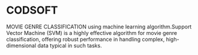 # CODSOFT
MOVIE GENRE CLASSIFICATION using machine learning algorithm.Support Vector Machine (SVM) is a highly effective algorithm for movie genre classification, offering robust performance in handling complex, high-dimensional data typical in such tasks.
